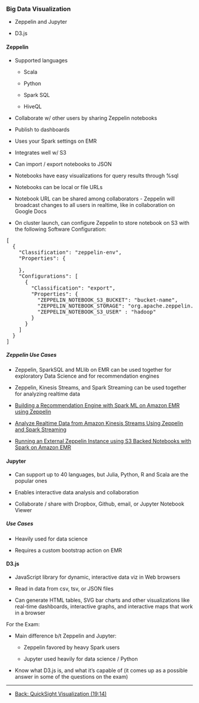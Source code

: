 ### Big Data Visualization

* Zeppelin and Jupyter

* D3.js

#### Zeppelin

* Supported languages

    * Scala

    * Python

    * Spark SQL

    * HiveQL

* Collaborate w/ other users by sharing Zeppelin notebooks

* Publish to dashboards

* Uses your Spark settings on EMR

* Integrates well w/ S3

* Can import / export notebooks to JSON

* Notebooks have easy visualizations for query results through %sql

* Notebooks can be local or file URLs

* Notebook URL can be shared among collaborators - Zeppelin will broadcast changes to all users in realtime, like in collaboration on Google Docs

* On cluster launch, can configure Zeppelin to store notebook on S3 with the following Software Configuration:

<pre>
[
  {
    "Classification": "zeppelin-env",
    "Properties": {
      
    },
    "Configurations": [
      {
        "Classification": "export",
        "Properties": {
          "ZEPPELIN_NOTEBOOK_S3_BUCKET": "bucket-name",
          "ZEPPELIN_NOTEBOOK_STORAGE": "org.apache.zeppelin.notebook.repo.S3NotebookRepo",
          "ZEPPELIN_NOTEBOOK_S3_USER" : "hadoop"
        }
      }
    ]
  }
]
</pre>

##### Zeppelin Use Cases

* Zeppelin, SparkSQL and MLlib on EMR can be used together for exploratory Data Science and for recommendation engines

* Zeppelin, Kinesis Streams, and Spark Streaming can be used together for analyzing realtime data

* [Building a Recommendation Engine with Spark ML on Amazon EMR using Zeppelin](https://aws.amazon.com/blogs/big-data/building-a-recommendation-engine-with-spark-ml-on-amazon-emr-using-zeppelin/)

* [Analyze Realtime Data from Amazon Kinesis Streams Using Zeppelin and Spark Streaming](https://aws.amazon.com/blogs/big-data/analyze-realtime-data-from-amazon-kinesis-streams-using-zeppelin-and-spark-streaming/)

* [Running an External Zeppelin Instance using S3 Backed Notebooks with Spark on Amazon EMR](https://aws.amazon.com/blogs/big-data/running-an-external-zeppelin-instance-using-s3-backed-notebooks-with-spark-on-amazon-emr/)

#### Jupyter

* Can support up to 40 languages, but Julia, Python, R and Scala are the popular ones

* Enables interactive data analysis and collaboration

* Collaborate / share with Dropbox, Github, email, or Jupyter Notebook Viewer

##### Use Cases

* Heavily used for data science

* Requires a custom bootstrap action on EMR

#### D3.js

* JavaScript library for dynamic, interactive data viz in Web browsers

* Read in data from csv, tsv, or JSON files

* Can generate HTML tables, SVG bar charts and other visualizations like real-time dashboards, interactive graphs, and interactive maps that work in a browser

For the Exam:

* Main difference b/t Zeppelin and Jupyter:

    * Zeppelin favored by heavy Spark users

    * Jupyter used heavily for data science / Python

* Know what D3.js is, and what it’s capable of (it comes up as a possible answer in some of the questions on the exam)

---

* [Back: QuickSight Visualization (19:14)](Quicksight_Visualization.md)
